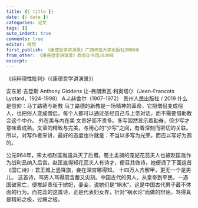 ```yaml
---
title: {{ title }}
date: {{ date }}
categories: 论文
tags: []
auto_indent: true
comments: true
editor: 皎然
first_publish: 《康德哲学讲演录》广西师范大学出版社2006年
from_other: 《康德哲学讲演录》商务印书馆2020年
excerpt:
---
```

《纯粹理性批判》（《康德哲学讲演录》）

安东尼·吉登斯 Anthony Giddens
让-弗朗索瓦·利奥塔尔（Jean-Francots Lyotard，1924-1998）
A.J.赫舍尔（1907-1972）   贵州人民出版社 / 2019
什么是信仰：马丁路德与新教
马丁路德的新教是一场精神的革命，它把僧侣变成俗人，也把俗人变成僧侣，每个人都可以通过圣经自己与上帝对话，而不需要借助教会这个中介。
外在美与内在美
文贵好而不贵多。多写固然显示着勤奋，但少写才意味着成熟。文章的精致与完美，与用心的“少写”之间，有着深刻而密切的关联。所以，对写作者来讲，最好的态度也许就是：不当以多写为光荣，而应以写好为鹄的。

公元964年，宋太祖赵匡胤遣兵灭了后蜀。蜀主孟昶的宠妃花蕊夫人也被赵匡胤作为战利品纳入后宫。赵匡胤得知花蕊夫人有诗才，便召其做诗，她便诵了下面这首 《国亡诗》:
君王城上竖降旗，妾在深宫哪得知。
十四万人齐解甲，更无一个是男儿。
这首诗，骂男人骂得既含蓄又尖刻。中国古代的男人，从皇帝到平民，一遇国破家亡，便推卸责任于嫔妃，妻妾，说她们是“祸水”。这是中国古代男子最不体面的行为。而花蕊的这首诗，正是代表妇女界，针对“祸水论”而做的辩诬。骂得真是精彩之极，过瘾之极。
